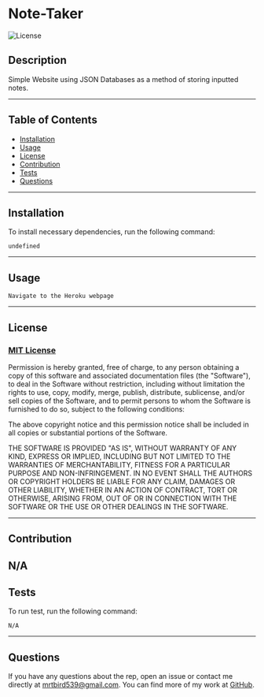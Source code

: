 # **Note-Taker**
  
  ![License](https://img.shields.io/badge/license-MIT-blue)

  
  ## **Description**
  
  Simple Website using JSON Databases as a method of storing inputted notes.
  
  ---
  
  ## **Table of Contents**
  
  - [Installation](#installation)
  - [Usage](#usage)
  - [License](#license)
  - [Contribution](#contribution)
  - [Tests](#tests)
  - [Questions](#questions)
  
  ---
  
  ## **Installation**
  
  To install necessary dependencies, run the following command: 
  
  	undefined
  
  ---
  
  ## **Usage**
  
  
  	Navigate to the Heroku webpage
  
  ---
  
  ## **License**
  
  ### [MIT License](https://spdx.org/licenses/MIT.html)
  Permission is hereby granted, free of charge, to any person obtaining a copy of this software and associated documentation files (the "Software"), to deal in the Software without restriction, including without limitation the rights to use, copy, modify, merge, publish, distribute, sublicense, and/or sell copies of the Software, and to permit persons to whom the Software is furnished to do so, subject to the following conditions:

The above copyright notice and this permission notice shall be included in all copies or substantial portions of the Software.

THE SOFTWARE IS PROVIDED "AS IS", WITHOUT WARRANTY OF ANY KIND, EXPRESS OR IMPLIED, INCLUDING BUT NOT LIMITED TO THE WARRANTIES OF MERCHANTABILITY, FITNESS FOR A PARTICULAR PURPOSE AND NON-INFRINGEMENT. IN NO EVENT SHALL THE AUTHORS OR COPYRIGHT HOLDERS BE LIABLE FOR ANY CLAIM, DAMAGES OR OTHER LIABILITY, WHETHER IN AN ACTION OF CONTRACT, TORT OR OTHERWISE, ARISING FROM, OUT OF OR IN CONNECTION WITH THE SOFTWARE OR THE USE OR OTHER DEALINGS IN THE SOFTWARE.
  
  ---
  ## **Contribution**
  N/A
  ---
  
  ## **Tests**
  
  To run test, run the following command:
  
  	N/A
  
  ---
  
  ## **Questions**
  
  If you have any questions about the rep, open an issue or contact me directly at [mrtbird539@gmail.com](mailto:mrtbird539@gmail.com). You can find more of my work at [GitHub](https://github.com/Mrtbird539).
  